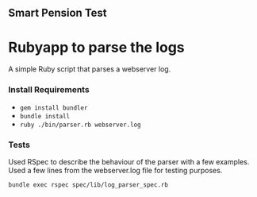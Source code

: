 ## Smart Pension Test

# Rubyapp to parse the logs

A simple Ruby script that parses a webserver log.

### Install Requirements

- `gem install bundler`
- `bundle install`
- `ruby ./bin/parser.rb webserver.log`

### Tests

Used RSpec to describe the behaviour of the parser with a few examples. Used a few lines from the webserver.log file for testing purposes.

`bundle exec rspec spec/lib/log_parser_spec.rb`
